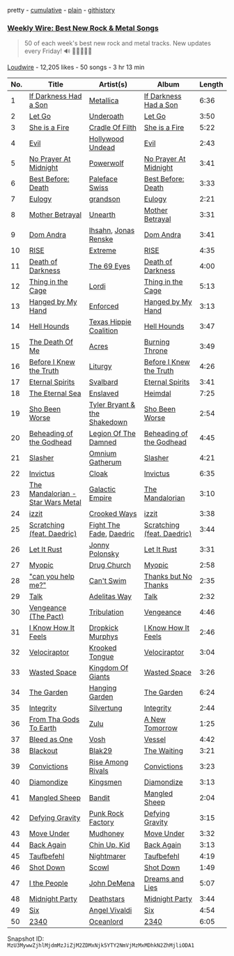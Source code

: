 pretty - [cumulative](/playlists/cumulative/53x58hBq1M9qCzZxyRUmp4.md) - [plain](/playlists/plain/53x58hBq1M9qCzZxyRUmp4) - [githistory](https://github.githistory.xyz/mackorone/spotify-playlist-archive/blob/main/playlists/plain/53x58hBq1M9qCzZxyRUmp4)

### [Weekly Wire: Best New Rock & Metal Songs](https://open.spotify.com/playlist/53x58hBq1M9qCzZxyRUmp4)

> 50 of each week's best new rock and metal tracks\. New updates every Friday!  🔊 🤘🏿🤘🤘🏽

[Loudwire](https://open.spotify.com/user/wqopimzeqvaed8dqu6o2tixrj) - 12,205 likes - 50 songs - 3 hr 13 min

| No. | Title | Artist(s) | Album | Length |
|---|---|---|---|---|
| 1 | [If Darkness Had a Son](https://open.spotify.com/track/69HjtjyHuP8KJT7xBaUmtW) | [Metallica](https://open.spotify.com/artist/2ye2Wgw4gimLv2eAKyk1NB) | [If Darkness Had a Son](https://open.spotify.com/album/07wqwU4JaQl7XTWwfiAobb) | 6:36 |
| 2 | [Let Go](https://open.spotify.com/track/2iHdiDAIYBPOqnNxVrNBYO) | [Underoath](https://open.spotify.com/artist/3GzWhE2xadJiW8MqRKIVSK) | [Let Go](https://open.spotify.com/album/0rEiAGXHPJUbsNsKP9TfkH) | 3:50 |
| 3 | [She is a Fire](https://open.spotify.com/track/4y1FN6vpHYUAaJVEOsgCHp) | [Cradle Of Filth](https://open.spotify.com/artist/0NTSMFFapnyZfvmCwzcYPd) | [She is a Fire](https://open.spotify.com/album/03xxDa7rJRB4fl7ZB2B5qg) | 5:22 |
| 4 | [Evil](https://open.spotify.com/track/2huOPxihus7AAslKHs3mGc) | [Hollywood Undead](https://open.spotify.com/artist/0CEFCo8288kQU7mJi25s6E) | [Evil](https://open.spotify.com/album/5EdJlD6ASMACKDLhczcwhb) | 2:43 |
| 5 | [No Prayer At Midnight](https://open.spotify.com/track/0VEYwIJluTQyPwq5y86EeZ) | [Powerwolf](https://open.spotify.com/artist/5HFkc3t0HYETL4JeEbDB1v) | [No Prayer At Midnight](https://open.spotify.com/album/32KYjm5c695xOIy3yL33AT) | 3:41 |
| 6 | [Best Before: Death](https://open.spotify.com/track/2uTahQV0g3RtBUysdYdXLZ) | [Paleface Swiss](https://open.spotify.com/artist/467M2s2YxXdlL2ZpDUNL3A) | [Best Before: Death](https://open.spotify.com/album/5SQIF1zQZk1kmiReGa3Kh7) | 3:33 |
| 7 | [Eulogy](https://open.spotify.com/track/4JfMlJsDGIu1bVOYUnUYYH) | [grandson](https://open.spotify.com/artist/4ZgQDCtRqZlhLswVS6MHN4) | [Eulogy](https://open.spotify.com/album/1yoLIxqTVxN9O5U5KmwIIj) | 2:21 |
| 8 | [Mother Betrayal](https://open.spotify.com/track/7kwL7xDax2vDYpe8NRNOZ5) | [Unearth](https://open.spotify.com/artist/44wJRGNtWywCUJZug8FJg3) | [Mother Betrayal](https://open.spotify.com/album/2sQrmm5jNeVjLyVJ1F62R4) | 3:31 |
| 9 | [Dom Andra](https://open.spotify.com/track/6w0jYoUuRzyNwCp0HdagvY) | [Ihsahn](https://open.spotify.com/artist/2E1jLcUfqd9w2XtybNB2Za), [Jonas Renske](https://open.spotify.com/artist/2O1c4QD1ND5Qb60ImHdVpw) | [Dom Andra](https://open.spotify.com/album/0ozRtnZ9AjY2DwWDQTAiby) | 3:41 |
| 10 | [RISE](https://open.spotify.com/track/1Q99lciGepKxOoUO0JxDAh) | [Extreme](https://open.spotify.com/artist/6w7j5wQ5AI5OQYlcM15s2L) | [RISE](https://open.spotify.com/album/6SA6Ml0cEluSLl5NdqU0Bp) | 4:35 |
| 11 | [Death of Darkness](https://open.spotify.com/track/2ZhucBjDMScbNTZdBH49mX) | [The 69 Eyes](https://open.spotify.com/artist/0Z1UczcSjwKNuv4HgdjH3b) | [Death of Darkness](https://open.spotify.com/album/0W8GrbYOd4s33C4HCtTzkW) | 4:00 |
| 12 | [Thing in the Cage](https://open.spotify.com/track/4bZOAMlw6xSAmnuEDQ8EoJ) | [Lordi](https://open.spotify.com/artist/14SgKNlOCKAI0PfRD1HnWh) | [Thing in the Cage](https://open.spotify.com/album/5YkxVDvSRVBXAmsn8k8ebj) | 5:13 |
| 13 | [Hanged by My Hand](https://open.spotify.com/track/1mdTyzlaJo6P8CzeAM4iMq) | [Enforced](https://open.spotify.com/artist/7vZV2UPiXQMVesiAxQmvBp) | [Hanged by My Hand](https://open.spotify.com/album/3SeBDjQIHpxvO8Te1OjbDy) | 3:13 |
| 14 | [Hell Hounds](https://open.spotify.com/track/1C9UeIP1QjjyuQHtQqpnO4) | [Texas Hippie Coalition](https://open.spotify.com/artist/6LG6fIvh2XpjqHUuR7NRtt) | [Hell Hounds](https://open.spotify.com/album/1PUzI6G9bC5mn1iiugY6Zg) | 3:47 |
| 15 | [The Death Of Me](https://open.spotify.com/track/3NTFEYvnCnkiMxVc21jGor) | [Acres](https://open.spotify.com/artist/3y43zXffnLmhyQD1K4QCmD) | [Burning Throne](https://open.spotify.com/album/4SvwujGdVPbHhAR3DIQCc4) | 3:49 |
| 16 | [Before I Knew the Truth](https://open.spotify.com/track/5U4YwDPK6pK6cTsGmv9Kr4) | [Liturgy](https://open.spotify.com/artist/5PIuMlRY9PSLUSFzs6lQu1) | [Before I Knew the Truth](https://open.spotify.com/album/32xqRBF1Ol66V8Eugvpbnx) | 4:26 |
| 17 | [Eternal Spirits](https://open.spotify.com/track/3zVetDLyqgT4krYw2XwbAg) | [Svalbard](https://open.spotify.com/artist/2HLQr8aUMombMeuIEDv6wA) | [Eternal Spirits](https://open.spotify.com/album/2CGi1wwbqcwqVdfBpD7rQb) | 3:41 |
| 18 | [The Eternal Sea](https://open.spotify.com/track/7G06HILoIIRiDDRXFo77f0) | [Enslaved](https://open.spotify.com/artist/2HmtB6wVRRi3z0JwZHtkiD) | [Heimdal](https://open.spotify.com/album/1gf4tdMN4aMMYEkXeUJTKG) | 7:25 |
| 19 | [Sho Been Worse](https://open.spotify.com/track/2Qg9TUOmezQXfKV1NrT8bx) | [Tyler Bryant & the Shakedown](https://open.spotify.com/artist/3Ig1cmnFAUxpTEYVjTRkLo) | [Sho Been Worse](https://open.spotify.com/album/3sxE8PeJB8tUFIM5soGgco) | 2:54 |
| 20 | [Beheading of the Godhead](https://open.spotify.com/track/3P1kbMIKy5qZIvTPcDCBcY) | [Legion Of The Damned](https://open.spotify.com/artist/3tS2n2PiBzG8Mr8nCfLIJy) | [Beheading of the Godhead](https://open.spotify.com/album/4GhLEBkgI7U6qSl89WtYve) | 4:45 |
| 21 | [Slasher](https://open.spotify.com/track/5QsYwX1DDvuhpsOCaCn4YP) | [Omnium Gatherum](https://open.spotify.com/artist/52xuvlUvnxqH0xzxGPKXSu) | [Slasher](https://open.spotify.com/album/0qlglHVwWrCCkvFYCuSifB) | 4:21 |
| 22 | [Invictus](https://open.spotify.com/track/2CVQmcPkpnGrUgdCrlnuEM) | [Cloak](https://open.spotify.com/artist/44mrDjAyvYUG7wJZB2udrT) | [Invictus](https://open.spotify.com/album/1NhmU9wKxn4Q03AoGjSaCB) | 6:35 |
| 23 | [The Mandalorian \- Star Wars Metal](https://open.spotify.com/track/24AHgIxvBDjuAZKvGgljLp) | [Galactic Empire](https://open.spotify.com/artist/07uYEzcM2ZbY0XacOINjUY) | [The Mandalorian](https://open.spotify.com/album/2e3fXgkQbCZUEH4rBOE5P1) | 3:10 |
| 24 | [izzit](https://open.spotify.com/track/5YxI0As2gfrWbQwKs1P1a6) | [Crooked Ways](https://open.spotify.com/artist/7fRKWn8j2wqp2TVSWAKlGB) | [izzit](https://open.spotify.com/album/12VHLohsDIHBpslMZe53ef) | 3:38 |
| 25 | [Scratching \(feat\. Daedric\)](https://open.spotify.com/track/222UaDfI2Iwqciv1aqXBHL) | [Fight The Fade](https://open.spotify.com/artist/5byg90wTxATnhB6kK253DF), [Daedric](https://open.spotify.com/artist/7bPZIHM9End5CqPcCrOqBf) | [Scratching \(feat\. Daedric\)](https://open.spotify.com/album/3zFJWYPBYgo4vHemTudFSj) | 3:44 |
| 26 | [Let It Rust](https://open.spotify.com/track/7oUJ9AFB1VSkufMSrqEUfo) | [Jonny Polonsky](https://open.spotify.com/artist/2lCZMQaePeruBO4bVVIxrM) | [Let It Rust](https://open.spotify.com/album/3HrsrmVDfnHImbJiGfPOOc) | 3:31 |
| 27 | [Myopic](https://open.spotify.com/track/02PbIkn24emrkP1LDBymUp) | [Drug Church](https://open.spotify.com/artist/6q4AmzK3GzCuEzkurnYuEQ) | [Myopic](https://open.spotify.com/album/3eOLdLhghHk4EUNxrTzt8i) | 2:58 |
| 28 | ["can you help me?"](https://open.spotify.com/track/6W9w4ZaFWiYojJXWBs6tVc) | [Can't Swim](https://open.spotify.com/artist/62elZbH5Iop8UPcChp7OrU) | [Thanks but No Thanks](https://open.spotify.com/album/67uepYH5WaYipVDJnkWXyT) | 2:35 |
| 29 | [Talk](https://open.spotify.com/track/5LPKDLRWNgutpyW6kM3iuh) | [Adelitas Way](https://open.spotify.com/artist/1ZjAT2nTrzDIXFfsQ2hWJk) | [Talk](https://open.spotify.com/album/4SAfapUjkxqKHj1TP5xlsG) | 2:32 |
| 30 | [Vengeance \(The Pact\)](https://open.spotify.com/track/6VsoZxgcoFZ9RBtFKpyuo2) | [Tribulation](https://open.spotify.com/artist/7xTo7ipdBZezIoyAkmcRge) | [Vengeance](https://open.spotify.com/album/4efoSIUuNZP6mkzb21ccXp) | 4:46 |
| 31 | [I Know How It Feels](https://open.spotify.com/track/3gd0PGrjI49TL1keClyFBh) | [Dropkick Murphys](https://open.spotify.com/artist/7w9jdhcgHNdiPeNPUoFSlx) | [I Know How It Feels](https://open.spotify.com/album/5yWpmbHjwTVx2sVTkrr8KI) | 2:46 |
| 32 | [Velociraptor](https://open.spotify.com/track/3Y5l7MnwCHNyE2GAt81Pcw) | [Krooked Tongue](https://open.spotify.com/artist/1KURu1cYKhnrpZ8W1sGynh) | [Velociraptor](https://open.spotify.com/album/2EonTvQAHE3Np5q1reXQ23) | 3:04 |
| 33 | [Wasted Space](https://open.spotify.com/track/2swqb0ij8Xpksi4A7tqE6i) | [Kingdom Of Giants](https://open.spotify.com/artist/77rcxvpDqP78d90dL3DNNe) | [Wasted Space](https://open.spotify.com/album/6kldsD8IODEdYNlNAXPCed) | 3:26 |
| 34 | [The Garden](https://open.spotify.com/track/3dKLGz1jvtS1N6cZEShZNW) | [Hanging Garden](https://open.spotify.com/artist/1Uq2a1JUnYXWUzrUGKyZwN) | [The Garden](https://open.spotify.com/album/5Vu6l5vzn3SX5K8dPAKuUc) | 6:24 |
| 35 | [Integrity](https://open.spotify.com/track/6fcakjRpRnGp2PLiriwtId) | [Silvertung](https://open.spotify.com/artist/0CyHz6LKA5mImI5Ugszggb) | [Integrity](https://open.spotify.com/album/5pJPgtmqZjgDVW95V66siy) | 2:44 |
| 36 | [From Tha Gods To Earth](https://open.spotify.com/track/30SODQqyUDe0FLnk3dbPhJ) | [Zulu](https://open.spotify.com/artist/38tO9pZm2G0JjANgRFvC1a) | [A New Tomorrow](https://open.spotify.com/album/5r3VG2Pl6fQdDKDQH3tZzZ) | 1:25 |
| 37 | [Bleed as One](https://open.spotify.com/track/7cqBoUEq4LXkIjY2hP3otm) | [Vosh](https://open.spotify.com/artist/0bh5RSxIUP58Gvd5nLaCPs) | [Vessel](https://open.spotify.com/album/6NqTiDtFeewCjfcVnc0EgT) | 4:42 |
| 38 | [Blackout](https://open.spotify.com/track/32MQl4RdFceZGpCYBR0Y7k) | [Blak29](https://open.spotify.com/artist/08IVu3EM2sxJdpXfQAL7pl) | [The Waiting](https://open.spotify.com/album/1ip0kkM60Vl1uSxE5qHMHG) | 3:21 |
| 39 | [Convictions](https://open.spotify.com/track/1q6hC1Qrzv5YpCHnA5Pc74) | [Rise Among Rivals](https://open.spotify.com/artist/7rvECpJbxYWkELAqGQcpyw) | [Convictions](https://open.spotify.com/album/6ZB6qyLoyH6Wsu3jaBZSaJ) | 3:23 |
| 40 | [Diamondize](https://open.spotify.com/track/5CaI8q37W5UI1q9XP3ovsY) | [Kingsmen](https://open.spotify.com/artist/17TGrudbMjTxlGp8fHhDGS) | [Diamondize](https://open.spotify.com/album/128CdAIypmDA8zwZZhcx9A) | 3:13 |
| 41 | [Mangled Sheep](https://open.spotify.com/track/1zt3sxtU5NI27n2MiYJBP8) | [Bandit](https://open.spotify.com/artist/4d7V1d9wDqubQOvZrd8qzy) | [Mangled Sheep](https://open.spotify.com/album/0K1vqF0jN6QmusA15LDjXb) | 2:04 |
| 42 | [Defying Gravity](https://open.spotify.com/track/29oHMN73IeiSNYK3HDe8Be) | [Punk Rock Factory](https://open.spotify.com/artist/1doeW0oJMkO8kEq5g9kFNR) | [Defying Gravity](https://open.spotify.com/album/79wfry56HNvo27SbAbOEm7) | 3:15 |
| 43 | [Move Under](https://open.spotify.com/track/7kAlaiYM5AFdgf9caGqLQD) | [Mudhoney](https://open.spotify.com/artist/7LuYiSXiWs86rwWJjEEgB9) | [Move Under](https://open.spotify.com/album/5SDLkpUVVOjCzHu2vbBABl) | 3:32 |
| 44 | [Back Again](https://open.spotify.com/track/3tIBHHcIp82ujhQstAmxBT) | [Chin Up, Kid](https://open.spotify.com/artist/2gzDWd9J6ea1uq0ZfbtNjj) | [Back Again](https://open.spotify.com/album/714SxBLr65pXXKsBnqIXvw) | 3:13 |
| 45 | [Taufbefehl](https://open.spotify.com/track/0NefhxYMrtaf8HNWNa4Z8V) | [Nightmarer](https://open.spotify.com/artist/6MqL55fccEqCvqitp4Nfbx) | [Taufbefehl](https://open.spotify.com/album/0OQR1NrNGmQHwmr327LIKr) | 4:19 |
| 46 | [Shot Down](https://open.spotify.com/track/6rvlbf5Rle9exopdtBY3cL) | [Scowl](https://open.spotify.com/artist/6hW33nVHPElaXuG2hQ0QOp) | [Shot Down](https://open.spotify.com/album/25RwbMetO9mwESyZvfIRAB) | 1:49 |
| 47 | [I the People](https://open.spotify.com/track/3r6uOXQ4yNwFqJFAoRbWd1) | [John DeMena](https://open.spotify.com/artist/4bsuU61H6ZTo7ftXIirMco) | [Dreams and Lies](https://open.spotify.com/album/44WNzdfVeJ02WuunYPUkih) | 5:07 |
| 48 | [Midnight Party](https://open.spotify.com/track/13gHY5OxvywHHfqXneK6Px) | [Deathstars](https://open.spotify.com/artist/4Tg06Sex4LzwcgVdfRrHlp) | [Midnight Party](https://open.spotify.com/album/7rDH3VNxPjhXP8BKqy7qWk) | 3:44 |
| 49 | [Six](https://open.spotify.com/track/7GzuvHDso61Y9HcLT76qrj) | [Angel Vivaldi](https://open.spotify.com/artist/4IvneyseUnh42KeTx1icxK) | [Six](https://open.spotify.com/album/58zgW3bCz0WHfJP5aAUfRc) | 4:54 |
| 50 | [2340](https://open.spotify.com/track/5jQYFs9LXBqqPp2vvjpnKX) | [Oceanlord](https://open.spotify.com/artist/4tJey90LrftPqlAQLCfbB8) | [2340](https://open.spotify.com/album/6G7kZvQGDiUlvlvUV0gbya) | 6:05 |

Snapshot ID: `MzU3MywwZjhlMjdmMzJiZjM2ZDMxNjk5YTY2NmVjMzMxMDhkN2ZhMjliODA1`
